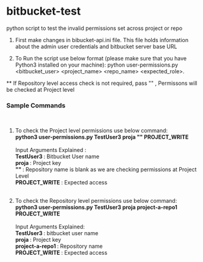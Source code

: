 # bitbucket-test
python script to test the invalid permissions set across project or repo

1. First make changes in bibucket-api.ini file. This file holds information about the admin user credentials and bitbucket server base URL

2. To Run the script use below format (please make sure that you have Python3 installed on your machine):
    python user-permissions.py <bitbucket_user> <project_name> <repo_name> <expected_role>. 

** If Repository level access check is not required, pass "" , Permissons will be checked at Project level

<h3> Sample Commands </h3> <br> 

1. To check the Project level permissions use below command:<br>
    <b>python3 user-permissions.py TestUser3 proja "" PROJECT_WRITE</b><br> 
    <br>
    Input Arguments Explained : <br>
    <b> TestUser3 </b>: Bitbucket User name <br>
    <b> proja </b>: Project key <br>
    <b> "" </b>: Repository name is blank as we are checking permissions at Project Level <br>
    <b> PROJECT_WRITE </b>: Expected access <br>
    <br>
    
2. To check the Repository level permissions use below command:<br>
    <b>python3 user-permissions.py TestUser3 proja project-a-repo1 PROJECT_WRITE</b><br>
    <br>
    Input Arguments Explained: <br>
    <b> TestUser3 </b>: bitbucket user name<br>
    <b> proja </b>: Project key<br>
    <b> project-a-repo1 </b>: Repository name <br>
    <b> PROJECT_WRITE </b>: Expected access<br>
